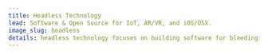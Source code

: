 ```yaml
---
title: Headless Technology
lead: Software & Open Source for IoT, AR/VR, and iOS/OSX. 
image_slug: headless
details: headless technology focuses on building software for bleeding-edge technologies, like augmented reality, virtual reality, and iot/constrained devices.
---
```

